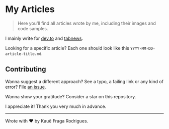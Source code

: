 # My Articles

> Here you'll find all articles wrote by me, including their images and code samples.

I mainly write for [dev.to](https://dev.to/kauefraga) and [tabnews](http://tabnews.com.br/kauefraga).

Looking for a specific article? Each one should look like this `YYYY-MM-DD-article-title.md`.

## Contributing

Wanna suggest a different approach? See a typo, a failing link or any kind of error? File [an issue](https://github.com/kauefraga/ruke/issues/new/choose).

Wanna show your gratitude? Consider a star on this repository.

I appreciate it! Thank you very much in advance.

---

Wrote with ❤ by Kauê Fraga Rodrigues.
